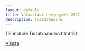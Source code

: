 ```yaml
---
layout: default
title: Választási névjegyzék 2022
description: Tiszabábolna
---
```


{% include Tiszabaabolna.html %}

[Vissza](./)